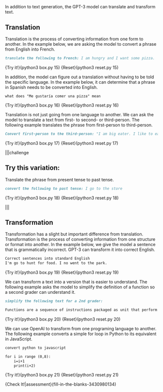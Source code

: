 ##

In addition to text generation, the GPT-3 model can translate and transform text.

## Translation

Translation is the process of converting information from one form to another. In the example below, we are asking the model to convert a phrase from English into French.

```markdown
translate the following to French: I am hungry and I want some pizza.
```

{Try it!}(python3 box.py 15)
{Reset}(python3 reset.py 15)

In addition, the model can figure out a translation without having to be told the specific language. In the example below, it can determine that a phrase in Spanish needs to be converted into English.

```
what does "Me gustaría comer una pizza" mean
```

{Try it!}(python3 box.py 16)
{Reset}(python3 reset.py 16)

Translation is not just going from one language to another. We can ask the model to translate a text from first- to second- or third-person. The following example translates the phrase from first-person to third-person.

```markdown
Convert first-person to the third-person: "I am big eater. I like to eat pizza in my car"
```

{Try it!}(python3 box.py 17)
{Reset}(python3 reset.py 17)

|||challenge
## Try this variation:
Translate the phrase from present tense to past tense.

```markdown
convert the following to past tense: I go to the store
```

{Try it!}(python3 box.py 18)
{Reset}(python3 reset.py 18)

|||

## Transformation 

Transformation has a slight but important difference from translation. Transformation is the process of converting information from one structure or format into another. In the example below, we give the model a sentence that is grammatically incorrect. GPT-3 can transform it into correct English.

```markdown
Correct sentences into standard English
I'm go to hunt for food. I no went to the park.
```

{Try it!}(python3 box.py 19)
{Reset}(python3 reset.py 19)

We can transform a text into a version that is easier to understand. The following example asks the model to simplify the definition of a function so a second grader can understand it.

```markdown
simplify the following text for a 2nd grader:

Functions are a sequence of instructions packaged as unit that perform a specific task. Programming languages come with pre-defined functions in their standard library. You can also create your own user-defined functions.
```
{Try it!}(python3 box.py 20)
{Reset}(python3 reset.py 20)

We can use OpenAI to transform from one programing language to another. The following example converts a simple for loop in Python to its equivalent in JavaScript.

```markdown
convert python to javascript 

for i in range (0,8):
    i=i+1
    print(i+2) 
```
{Try it!}(python3 box.py 21)
{Reset}(python3 reset.py 21)

{Check It!|assessment}(fill-in-the-blanks-3430980134)

